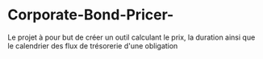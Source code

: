 # Corporate-Bond-Pricer-
Le projet à pour but de créer un outil calculant le prix, la duration ainsi que le calendrier des flux de trésorerie d'une obligation
